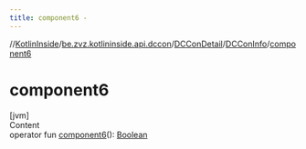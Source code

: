 ```yaml
---
title: component6 -
---
```

//[KotlinInside](../../../index.md)/[be.zvz.kotlininside.api.dccon](../../index.md)/[DCConDetail](../index.md)/[DCConInfo](index.md)/[component6](component6.md)



# component6  
[jvm]  
Content  
operator fun [component6](component6.md)(): [Boolean](https://kotlinlang.org/api/latest/jvm/stdlib/kotlin/-boolean/index.html)  



